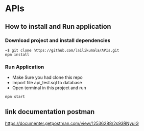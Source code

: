 # APIs

## How to install and Run application 

### Download project and install dependencies

```
~$ git clone https://github.com/lailikumala/APIs.git
npm install
```

### Run Application
   <ul>
    <li>Make Sure you had clone this repo</li>
    <li>Import file api_test.sql to database</li>
    <li>Open terminal in this project and run</li>
    
   </ul>
   
 ```
npm start

```

## link documentation postman 
https://documenter.getpostman.com/view/12536288/2s93RNyuiG

